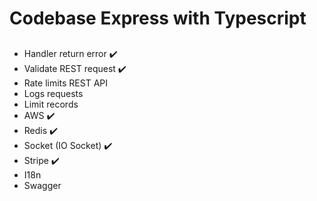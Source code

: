 # Codebase Express with Typescript

##

- Handler return error ✔️
- Validate REST request ✔️
- Rate limits REST API
- Logs requests
- Limit records
- AWS ✔️
- Redis ✔️
- Socket (IO Socket) ✔️
- Stripe ✔️
- I18n
- Swagger
